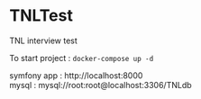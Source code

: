 # TNLTest
TNL interview test

To start project :
```docker-compose up -d```

symfony app : http://localhost:8000 \
mysql : mysql://root:root@localhost:3306/TNLdb
